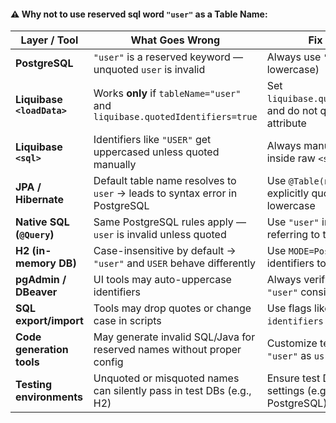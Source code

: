 
#### ⚠️ Why not to use reserved sql word `"user"` as a Table Name:

| Layer / Tool                | What Goes Wrong                                                                 | Fix / Workaround                                                                                  |
|----------------------------|----------------------------------------------------------------------------------|---------------------------------------------------------------------------------------------------|
| **PostgreSQL**             | `"user"` is a reserved keyword — unquoted `user` is invalid                      | Always use `"user"` (quoted and lowercase)                                                        |
| **Liquibase `<loadData>`**| Works **only** if `tableName="user"` and `liquibase.quotedIdentifiers=true`      | Set `liquibase.quotedIdentifiers=true`, and do not quote in `tableName` attribute                 |
| **Liquibase `<sql>`**      | Identifiers like `"USER"` get uppercased unless quoted manually                  | Always manually write `"user"` inside raw `<sql>` blocks                                          |
| **JPA / Hibernate**        | Default table name resolves to `user` → leads to syntax error in PostgreSQL      | Use `@Table(name = "\"user\"")` to explicitly quote and preserve lowercase                        |
| **Native SQL (`@Query`)**  | Same PostgreSQL rules apply — `user` is invalid unless quoted                    | Use `"user"` in JPQL or native SQL if referring to table directly                                 |
| **H2 (in-memory DB)**      | Case-insensitive by default → `"user"` and `USER` behave differently             | Use `MODE=PostgreSQL` and quoted identifiers to mimic real behavior                              |
| **pgAdmin / DBeaver**      | UI tools may auto-uppercase identifiers                                          | Always verify table casing; use `"user"` consistently in queries                                  |
| **SQL export/import**      | Tools may drop quotes or change case in scripts                                  | Use flags like `--quote-all-identifiers` when exporting                                           |
| **Code generation tools**  | May generate invalid SQL/Java for reserved names without proper config           | Customize templates or alias `"user"` as `usr` or similar                                         |
| **Testing environments**   | Unquoted or misquoted names can silently pass in test DBs (e.g., H2)             | Ensure test DB mimics production settings (e.g., use Dockerized PostgreSQL)                       |

